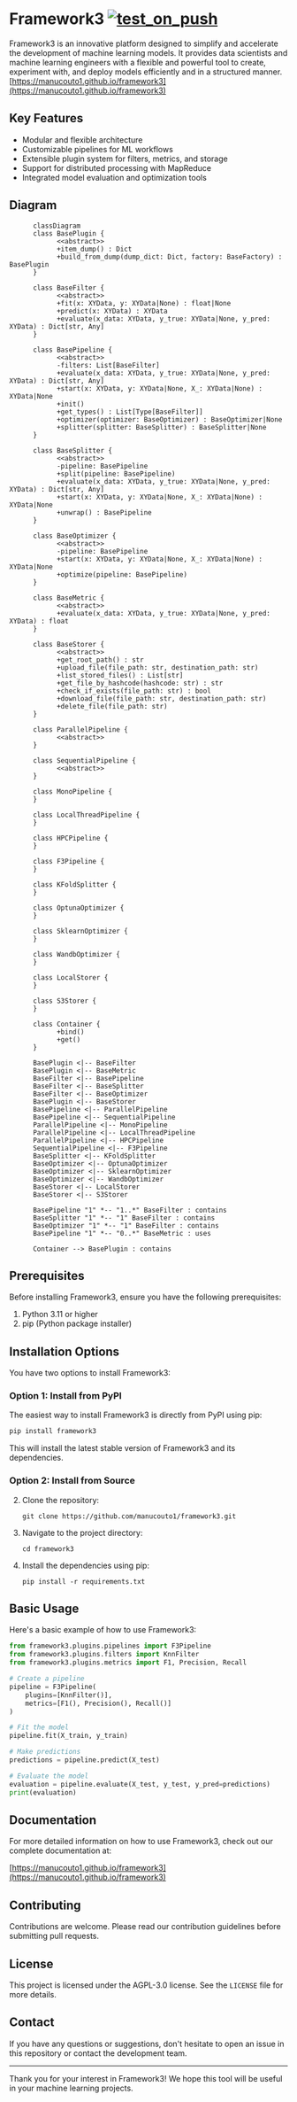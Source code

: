 # Framework3 [![test_on_push](https://github.com/manucouto1/framework3/actions/workflows/test_on_push_pull.yml/badge.svg)](https://github.com/manucouto1/framework3/actions/workflows/test_on_push_pull.yml)
Framework3 is an innovative platform designed to simplify and accelerate the development of machine learning models. It provides data scientists and machine learning engineers with a flexible and powerful tool to create, experiment with, and deploy models efficiently and in a structured manner. [https://manucouto1.github.io/framework3](https://manucouto1.github.io/framework3)

## Key Features

- Modular and flexible architecture
- Customizable pipelines for ML workflows
- Extensible plugin system for filters, metrics, and storage
- Support for distributed processing with MapReduce
- Integrated model evaluation and optimization tools

## Diagram
```mermaid
      classDiagram
      class BasePlugin {
            <<abstract>>
            +item_dump() : Dict
            +build_from_dump(dump_dict: Dict, factory: BaseFactory) : BasePlugin
      }

      class BaseFilter {
            <<abstract>>
            +fit(x: XYData, y: XYData|None) : float|None
            +predict(x: XYData) : XYData
            +evaluate(x_data: XYData, y_true: XYData|None, y_pred: XYData) : Dict[str, Any]
      }

      class BasePipeline {
            <<abstract>>
            -filters: List[BaseFilter]
            +evaluate(x_data: XYData, y_true: XYData|None, y_pred: XYData) : Dict[str, Any]
            +start(x: XYData, y: XYData|None, X_: XYData|None) : XYData|None
            +init()
            +get_types() : List[Type[BaseFilter]]
            +optimizer(optimizer: BaseOptimizer) : BaseOptimizer|None
            +splitter(splitter: BaseSplitter) : BaseSplitter|None
      }

      class BaseSplitter {
            <<abstract>>
            -pipeline: BasePipeline
            +split(pipeline: BasePipeline)
            +evaluate(x_data: XYData, y_true: XYData|None, y_pred: XYData) : Dict[str, Any]
            +start(x: XYData, y: XYData|None, X_: XYData|None) : XYData|None
            +unwrap() : BasePipeline
      }

      class BaseOptimizer {
            <<abstract>>
            -pipeline: BasePipeline
            +start(x: XYData, y: XYData|None, X_: XYData|None) : XYData|None
            +optimize(pipeline: BasePipeline)
      }

      class BaseMetric {
            <<abstract>>
            +evaluate(x_data: XYData, y_true: XYData|None, y_pred: XYData) : float
      }

      class BaseStorer {
            <<abstract>>
            +get_root_path() : str
            +upload_file(file_path: str, destination_path: str)
            +list_stored_files() : List[str]
            +get_file_by_hashcode(hashcode: str) : str
            +check_if_exists(file_path: str) : bool
            +download_file(file_path: str, destination_path: str)
            +delete_file(file_path: str)
      }

      class ParallelPipeline {
            <<abstract>>
      }

      class SequentialPipeline {
            <<abstract>>
      }

      class MonoPipeline {
      }

      class LocalThreadPipeline {
      }

      class HPCPipeline {
      }

      class F3Pipeline {
      }

      class KFoldSplitter {
      }

      class OptunaOptimizer {
      }

      class SklearnOptimizer {
      }

      class WandbOptimizer {
      }

      class LocalStorer {
      }

      class S3Storer {
      }

      class Container {
            +bind()
            +get()
      }

      BasePlugin <|-- BaseFilter
      BasePlugin <|-- BaseMetric
      BaseFilter <|-- BasePipeline
      BaseFilter <|-- BaseSplitter
      BaseFilter <|-- BaseOptimizer
      BasePlugin <|-- BaseStorer
      BasePipeline <|-- ParallelPipeline
      BasePipeline <|-- SequentialPipeline
      ParallelPipeline <|-- MonoPipeline
      ParallelPipeline <|-- LocalThreadPipeline
      ParallelPipeline <|-- HPCPipeline
      SequentialPipeline <|-- F3Pipeline
      BaseSplitter <|-- KFoldSplitter
      BaseOptimizer <|-- OptunaOptimizer
      BaseOptimizer <|-- SklearnOptimizer
      BaseOptimizer <|-- WandbOptimizer
      BaseStorer <|-- LocalStorer
      BaseStorer <|-- S3Storer

      BasePipeline "1" *-- "1..*" BaseFilter : contains
      BaseSplitter "1" *-- "1" BaseFilter : contains
      BaseOptimizer "1" *-- "1" BaseFilter : contains
      BasePipeline "1" *-- "0..*" BaseMetric : uses

      Container --> BasePlugin : contains
```

## Prerequisites

Before installing Framework3, ensure you have the following prerequisites:

1. Python 3.11 or higher
2. pip (Python package installer)

## Installation Options

You have two options to install Framework3:

### Option 1: Install from PyPI

The easiest way to install Framework3 is directly from PyPI using pip:

```bash
pip install framework3
```

This will install the latest stable version of Framework3 and its dependencies.

### Option 2: Install from Source

2. Clone the repository:
   ```
   git clone https://github.com/manucouto1/framework3.git
   ```

3. Navigate to the project directory:
   ```
   cd framework3
   ```

4. Install the dependencies using pip:
   ```
   pip install -r requirements.txt
   ```

## Basic Usage

Here's a basic example of how to use Framework3:

```python
from framework3.plugins.pipelines import F3Pipeline
from framework3.plugins.filters import KnnFilter
from framework3.plugins.metrics import F1, Precision, Recall

# Create a pipeline
pipeline = F3Pipeline(
    plugins=[KnnFilter()],
    metrics=[F1(), Precision(), Recall()]
)

# Fit the model
pipeline.fit(X_train, y_train)

# Make predictions
predictions = pipeline.predict(X_test)

# Evaluate the model
evaluation = pipeline.evaluate(X_test, y_test, y_pred=predictions)
print(evaluation)
```

## Documentation

For more detailed information on how to use Framework3, check out our complete documentation at:

[https://manucouto1.github.io/framework3](https://manucouto1.github.io/framework3)

## Contributing

Contributions are welcome. Please read our contribution guidelines before submitting pull requests.

## License

This project is licensed under the AGPL-3.0 license. See the `LICENSE` file for more details.

## Contact

If you have any questions or suggestions, don't hesitate to open an issue in this repository or contact the development team.

---

Thank you for your interest in Framework3! We hope this tool will be useful in your machine learning projects.
